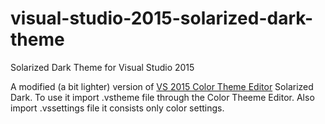 # visual-studio-2015-solarized-dark-theme
Solarized Dark Theme for Visual Studio 2015

A modified (a bit lighter) version of [VS 2015 Color Theme Editor](https://visualstudiogallery.msdn.microsoft.com/6f4b51b6-5c6b-4a81-9cb5-f2daa560430b) Solarized Dark. To use it import .vstheme file through the Color Theeme Editor. Also import .vssettings file it consists only color settings.
